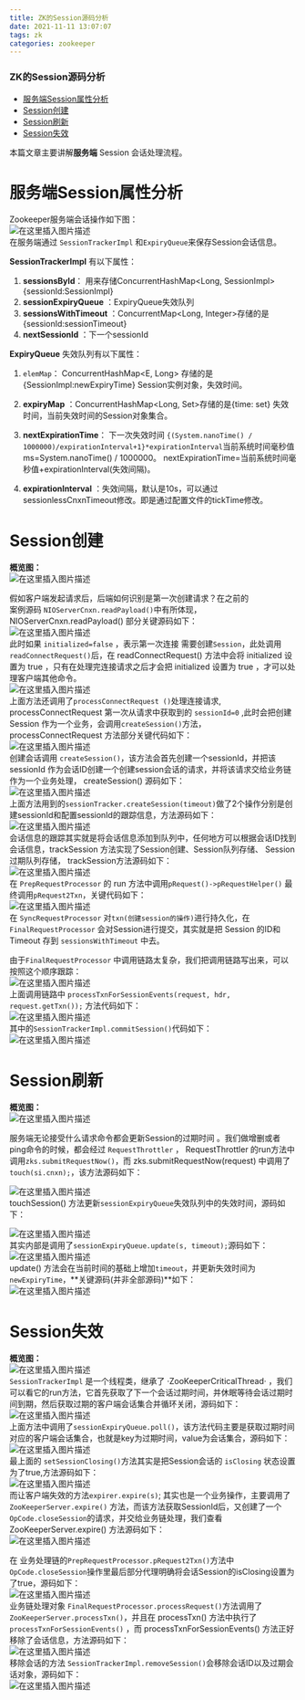 ```yaml
---
title: ZK的Session源码分析
date: 2021-11-11 13:07:07
tags: zk
categories: zookeeper
---
```


<!--more-->

### ZK的Session源码分析

- [服务端Session属性分析](#Session_5)
- [Session创建](#Session_27)
- [Session刷新](#Session_58)
- [Session失效](#Session_74)

本篇文章主要讲解**服务端** Session 会话处理流程。

# 服务端Session属性分析

Zookeeper服务端会话操作如下图：  
![在这里插入图片描述](https://img-blog.csdnimg.cn/17267712633f43849ba1e82afb480993.png?x-oss-process=image/watermark,type_ZHJvaWRzYW5zZmFsbGJhY2s,shadow_50,text_Q1NETiBAZkZlZS1vcHM=,size_20,color_FFFFFF,t_70,g_se,x_16)  
在服务端通过 `SessionTrackerImpl` 和`ExpiryQueue`来保存Session会话信息。

**SessionTrackerImpl** 有以下属性：

1.  **sessionsById**： 用来存储ConcurrentHashMap\<Long, SessionImpl>  
    \{sessionId:SessionImpl\}
2.  **sessionExpiryQueue** ：ExpiryQueue失效队列
3.  **sessionsWithTimeout** ：ConcurrentMap\<Long, Integer>存储的是\{sessionId:sessionTimeout\}
4.  **nextSessionId** ：下一个sessionId

**ExpiryQueue** 失效队列有以下属性：

1.  `elemMap`： ConcurrentHashMap\<E, Long> 存储的是\{SessionImpl:newExpiryTime\} Session实例对象，失效时间。

2.  **expiryMap** ：ConcurrentHashMap\<Long, Set>存储的是\{time: set\} 失效时间，当前失效时间的Session对象集合。

3.  **nextExpirationTime**： 下一次失效时间 `{(System.nanoTime() / 1000000)/expirationInterval+1}*expirationInterval`当前系统时间毫秒值ms=System.nanoTime\(\) / 1000000。 nextExpirationTime=当前系统时间毫秒值+expirationInterval\(失效间隔\)。

4.  **expirationInterval** ：失效间隔，默认是10s，可以通过sessionlessCnxnTimeout修改。即是通过配置文件的tickTime修改。

# Session创建

**概览图：**  
![在这里插入图片描述](https://img-blog.csdnimg.cn/6e02183e4de244d28326036e465759f1.png?x-oss-process=image/watermark,type_ZHJvaWRzYW5zZmFsbGJhY2s,shadow_50,text_Q1NETiBAZkZlZS1vcHM=,size_20,color_FFFFFF,t_70,g_se,x_16)

假如客户端发起请求后，后端如何识别是第一次创建请求？在之前的  
案例源码 `NIOServerCnxn.readPayload()`中有所体现，NIOServerCnxn.readPayload\(\) 部分关键源码如下：  
![在这里插入图片描述](https://img-blog.csdnimg.cn/7d8b787380b5435fbd6576c49b55a671.png?x-oss-process=image/watermark,type_ZHJvaWRzYW5zZmFsbGJhY2s,shadow_50,text_Q1NETiBAZkZlZS1vcHM=,size_20,color_FFFFFF,t_70,g_se,x_16)  
此时如果 `initialized=false` ，表示第一次连接 需要创建`Session`，此处调用`readConnectRequest()`后，在 readConnectRequest\(\) 方法中会将 initialized 设置为 true ，只有在处理完连接请求之后才会把 initialized 设置为 true ，才可以处理客户端其他命令。  
![在这里插入图片描述](https://img-blog.csdnimg.cn/346b29bc730140148c6666d94c083ff1.png?x-oss-process=image/watermark,type_ZHJvaWRzYW5zZmFsbGJhY2s,shadow_50,text_Q1NETiBAZkZlZS1vcHM=,size_20,color_FFFFFF,t_70,g_se,x_16)  
上面方法还调用了`processConnectRequest ()`处理连接请求, processConnectRequest 第一次从请求中获取到的 `sessionId=0` ,此时会把创建 Session 作为一个业务，会调用`createSession()`方法，  
processConnectRequest 方法部分关键代码如下：  
![在这里插入图片描述](https://img-blog.csdnimg.cn/78108e5427a44cf9ab2bd7d40c6a144a.png?x-oss-process=image/watermark,type_ZHJvaWRzYW5zZmFsbGJhY2s,shadow_50,text_Q1NETiBAZkZlZS1vcHM=,size_20,color_FFFFFF,t_70,g_se,x_16)  
创建会话调用 `createSession()`，该方法会首先创建一个sessionId，并把该sessionId 作为会话ID创建一个创建session会话的请求，并将该请求交给业务链作为一个业务处理， createSession\(\) 源码如下：  
![在这里插入图片描述](https://img-blog.csdnimg.cn/bd62e2c679364cb1892f2daa130b4e40.png?x-oss-process=image/watermark,type_ZHJvaWRzYW5zZmFsbGJhY2s,shadow_50,text_Q1NETiBAZkZlZS1vcHM=,size_20,color_FFFFFF,t_70,g_se,x_16)  
上面方法用到的`sessionTracker.createSession(timeout)`做了2个操作分别是创建sessionId和配置sessionId的跟踪信息，方法源码如下：  
![在这里插入图片描述](https://img-blog.csdnimg.cn/b91a6b4b26a746a08cdd9c910b78c89c.png?x-oss-process=image/watermark,type_ZHJvaWRzYW5zZmFsbGJhY2s,shadow_50,text_Q1NETiBAZkZlZS1vcHM=,size_20,color_FFFFFF,t_70,g_se,x_16)  
会话信息的跟踪其实就是将会话信息添加到队列中，任何地方可以根据会话ID找到会话信息，trackSession 方法实现了Session创建、Session队列存储、 Session 过期队列存储， trackSession方法源码如下：  
![在这里插入图片描述](https://img-blog.csdnimg.cn/41f125df348447a5bf6d94ae295454fd.png?x-oss-process=image/watermark,type_ZHJvaWRzYW5zZmFsbGJhY2s,shadow_50,text_Q1NETiBAZkZlZS1vcHM=,size_20,color_FFFFFF,t_70,g_se,x_16)  
在 `PrepRequestProcessor` 的 run 方法中调用`pRequest()->pRequestHelper()` 最终调用`pRequest2Txn`，关键代码如下：  
![在这里插入图片描述](https://img-blog.csdnimg.cn/cee51691f0f0452181bc576dcf78da3c.png?x-oss-process=image/watermark,type_ZHJvaWRzYW5zZmFsbGJhY2s,shadow_50,text_Q1NETiBAZkZlZS1vcHM=,size_20,color_FFFFFF,t_70,g_se,x_16)  
在 `SyncRequestProcessor` 对`txn(创建session的操作)`进行持久化，在 `FinalRequestProcessor` 会对Session进行提交，其实就是把 Session 的ID和 Timeout 存到 `sessionsWithTimeout` 中去。

由于`FinalRequestProcessor` 中调用链路太复杂，我们把调用链路写出来，可以按照这个顺序跟踪：  
![在这里插入图片描述](https://img-blog.csdnimg.cn/2ef1ad053b1741c2afc350c09ed47501.png)  
上面调用链路中 `processTxnForSessionEvents(request, hdr, request.getTxn());` 方法代码如下：  
![在这里插入图片描述](https://img-blog.csdnimg.cn/abe83f9c2a2c46be81ea8040ada582e0.png?x-oss-process=image/watermark,type_ZHJvaWRzYW5zZmFsbGJhY2s,shadow_50,text_Q1NETiBAZkZlZS1vcHM=,size_20,color_FFFFFF,t_70,g_se,x_16)  
其中的`SessionTrackerImpl.commitSession()`代码如下：  
![在这里插入图片描述](https://img-blog.csdnimg.cn/6c569f577b484241a3cbfbfbd8fdbc20.png)

# Session刷新

**概览图：**  
![在这里插入图片描述](https://img-blog.csdnimg.cn/e20ee4b309484128ae51e2c26dd213a1.png?x-oss-process=image/watermark,type_ZHJvaWRzYW5zZmFsbGJhY2s,shadow_50,text_Q1NETiBAZkZlZS1vcHM=,size_20,color_FFFFFF,t_70,g_se,x_16)

服务端无论接受什么请求命令都会更新Session的过期时间 。我们做增删或者ping命令的时候，都会经过 `RequestThrottler` ， RequestThrottler 的run方法中调用`zks.submitRequestNow()`，而 zks.submitRequestNow\(request\) 中调用了`touch(si.cnxn);`，该方法源码如下：

![在这里插入图片描述](https://img-blog.csdnimg.cn/5b8632e12331418793cad0070c2cb0e4.png?x-oss-process=image/watermark,type_ZHJvaWRzYW5zZmFsbGJhY2s,shadow_50,text_Q1NETiBAZkZlZS1vcHM=,size_20,color_FFFFFF,t_70,g_se,x_16)  
touchSession\(\) 方法更新`sessionExpiryQueue`失效队列中的失效时间，源码如下：

![在这里插入图片描述](https://img-blog.csdnimg.cn/bf824f09af4c467d88335dc5cb453936.png?x-oss-process=image/watermark,type_ZHJvaWRzYW5zZmFsbGJhY2s,shadow_50,text_Q1NETiBAZkZlZS1vcHM=,size_20,color_FFFFFF,t_70,g_se,x_16)  
其实内部是调用了`sessionExpiryQueue.update(s, timeout);`源码如下：  
![在这里插入图片描述](https://img-blog.csdnimg.cn/ae4210021c574f468c7a907756944766.png?x-oss-process=image/watermark,type_ZHJvaWRzYW5zZmFsbGJhY2s,shadow_50,text_Q1NETiBAZkZlZS1vcHM=,size_20,color_FFFFFF,t_70,g_se,x_16)  
update\(\) 方法会在当前时间的基础上增加`timeout`，并更新失效时间为`newExpiryTime`，\*\*关键源码\(并非全部源码\)\*\*如下：  
![在这里插入图片描述](https://img-blog.csdnimg.cn/5ec1495c798348c296b60997faf8cfa5.png?x-oss-process=image/watermark,type_ZHJvaWRzYW5zZmFsbGJhY2s,shadow_50,text_Q1NETiBAZkZlZS1vcHM=,size_20,color_FFFFFF,t_70,g_se,x_16)

# Session失效

**概览图：**  
![在这里插入图片描述](https://img-blog.csdnimg.cn/61bd084d003c4f54988a061cb0f9fc53.png?x-oss-process=image/watermark,type_ZHJvaWRzYW5zZmFsbGJhY2s,shadow_50,text_Q1NETiBAZkZlZS1vcHM=,size_20,color_FFFFFF,t_70,g_se,x_16)  
`SessionTrackerImpl` 是一个线程类，继承了 ·ZooKeeperCriticalThread· ，我们可以看它的run方法，它首先获取了下一个会话过期时间，并休眠等待会话过期时间到期，然后获取过期的客户端会话集合并循环关闭，源码如下：  
![在这里插入图片描述](https://img-blog.csdnimg.cn/6ce0a43cc0924eaaa66e01e7082d7416.png?x-oss-process=image/watermark,type_ZHJvaWRzYW5zZmFsbGJhY2s,shadow_50,text_Q1NETiBAZkZlZS1vcHM=,size_20,color_FFFFFF,t_70,g_se,x_16)  
上面方法中调用了`sessionExpiryQueue.poll()`，该方法代码主要是获取过期时间对应的客户端会话集合，也就是key为过期时间，value为会话集合，源码如下：  
![在这里插入图片描述](https://img-blog.csdnimg.cn/647b4db330484d4d80dc2e6bcbfa950c.png?x-oss-process=image/watermark,type_ZHJvaWRzYW5zZmFsbGJhY2s,shadow_50,text_Q1NETiBAZkZlZS1vcHM=,size_20,color_FFFFFF,t_70,g_se,x_16)  
最上面的 `setSessionClosing()`方法其实是把Session会话的 `isClosing` 状态设置为了true,方法源码如下：  
![在这里插入图片描述](https://img-blog.csdnimg.cn/72db97ef27ec44e4adc2819ff794edb2.png?x-oss-process=image/watermark,type_ZHJvaWRzYW5zZmFsbGJhY2s,shadow_50,text_Q1NETiBAZkZlZS1vcHM=,size_20,color_FFFFFF,t_70,g_se,x_16)  
而让客户端失效的方法`expirer.expire(s)`; 其实也是一个业务操作，主要调用了`ZooKeeperServer.expire()` 方法，而该方法获取SessionId后，又创建了一个  
`OpCode.closeSession`的请求，并交给业务链处理，我们查看ZooKeeperServer.expire\(\) 方法源码如下：  
![在这里插入图片描述](https://img-blog.csdnimg.cn/741feac789ad489aacf9c0ae9adf2403.png?x-oss-process=image/watermark,type_ZHJvaWRzYW5zZmFsbGJhY2s,shadow_50,text_Q1NETiBAZkZlZS1vcHM=,size_20,color_FFFFFF,t_70,g_se,x_16)

在 业务处理链的`PrepRequestProcessor.pRequest2Txn()`方法中 `OpCode.closeSession`操作里最后部分代理明确将会话Session的isClosing设置为了true，源码如下：  
![在这里插入图片描述](https://img-blog.csdnimg.cn/4a051a86e137420aa54d97fb575f5d4e.png?x-oss-process=image/watermark,type_ZHJvaWRzYW5zZmFsbGJhY2s,shadow_50,text_Q1NETiBAZkZlZS1vcHM=,size_20,color_FFFFFF,t_70,g_se,x_16)  
业务链处理对象 `FinalRequestProcessor.processRequest()`方法调用了  
`ZooKeeperServer.processTxn()`，并且在 processTxn\(\) 方法中执行了  
`processTxnForSessionEvents()` ，而 processTxnForSessionEvents\(\) 方法正好移除了会话信息，方法源码如下：  
![在这里插入图片描述](https://img-blog.csdnimg.cn/6375e8d5c1e44eb481e5ff12e0414e94.png?x-oss-process=image/watermark,type_ZHJvaWRzYW5zZmFsbGJhY2s,shadow_50,text_Q1NETiBAZkZlZS1vcHM=,size_20,color_FFFFFF,t_70,g_se,x_16)  
移除会话的方法 `SessionTrackerImpl.removeSession()`会移除会话ID以及过期会话对象，源码如下：  
![在这里插入图片描述](https://img-blog.csdnimg.cn/116e53905d10468fb51b8a12fac703b5.png?x-oss-process=image/watermark,type_ZHJvaWRzYW5zZmFsbGJhY2s,shadow_50,text_Q1NETiBAZkZlZS1vcHM=,size_20,color_FFFFFF,t_70,g_se,x_16)